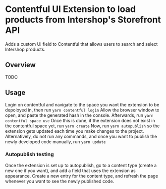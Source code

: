 # Contentful UI Extension to load products from Intershop's Storefront API

Adds a custom UI field to Contentful that allows users to search and select Intershop products.

## Overview

TODO

## Usage

Login on contentful and navigate to the space you want the extension to be depoloyed in, then run
`yarn contentful login`
Allow the browser window to open, and paste the generated hash in the console. Afterwards, run
`yarn contentful space use`
Once this is done, if the extension does not exist in the contentful space yet, run
`yarn create`
Now, run
`yarn autopublish`
so the extension gets updated each time you make changes to the project.
Alternatively, do not run any commands, and once you want to publish the newly developed code manually, run
`yarn update`

### Autopublish testing

Once the extension is set up to autopublish, go to a content type (create a new one if you want), and add a field that uses the extension as appearance.
Create a new entry for the content type, and refresh the page whenever you want to see the newly published code.
